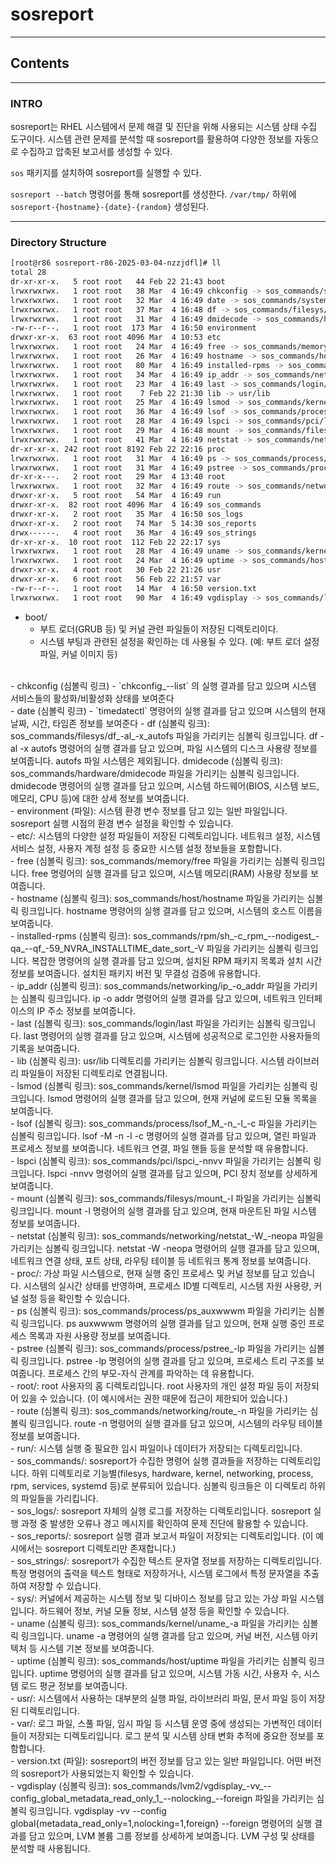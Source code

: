 # sosreport
---

## Contents
---

### INTRO

sosreport는 RHEL 시스템에서 문제 해결 및 진단을 위해 사용되는 시스템 상태 수집 도구이다. 시스템 관련 문제를 분석할 때 sosreport를 활용하여 다양한 정보를 자동으로 수집하고 압축된 보고서를 생성할 수 있다.

`sos` 패키지를 설치하여 sosreport를 실행할 수 있다.

`sosreport --batch`  명령어를 통해 sosreport를 생성한다. `/var/tmp/` 하위에 `sosreport-{hostname}-{date}-{random}` 생성된다.

---

### Directory Structure

```sh
[root@r86 sosreport-r86-2025-03-04-nzzjdfl]# ll
total 28
dr-xr-xr-x.   5 root root   44 Feb 22 21:43 boot
lrwxrwxrwx.   1 root root   38 Mar  4 16:49 chkconfig -> sos_commands/services/chkconfig_--list
lrwxrwxrwx.   1 root root   32 Mar  4 16:49 date -> sos_commands/systemd/timedatectl
lrwxrwxrwx.   1 root root   37 Mar  4 16:48 df -> sos_commands/filesys/df_-al_-x_autofs
lrwxrwxrwx.   1 root root   31 Mar  4 16:49 dmidecode -> sos_commands/hardware/dmidecode
-rw-r--r--.   1 root root  173 Mar  4 16:50 environment
drwxr-xr-x.  63 root root 4096 Mar  4 10:53 etc
lrwxrwxrwx.   1 root root   24 Mar  4 16:49 free -> sos_commands/memory/free
lrwxrwxrwx.   1 root root   26 Mar  4 16:49 hostname -> sos_commands/host/hostname
lrwxrwxrwx.   1 root root   80 Mar  4 16:49 installed-rpms -> sos_commands/rpm/sh_-c_rpm_--nodigest_-qa_--qf_-59_NVRA_INSTALLTIME_date_sort_-V
lrwxrwxrwx.   1 root root   34 Mar  4 16:49 ip_addr -> sos_commands/networking/ip_-o_addr
lrwxrwxrwx.   1 root root   23 Mar  4 16:49 last -> sos_commands/login/last
lrwxrwxrwx.   1 root root    7 Feb 22 21:30 lib -> usr/lib
lrwxrwxrwx.   1 root root   25 Mar  4 16:49 lsmod -> sos_commands/kernel/lsmod
lrwxrwxrwx.   1 root root   36 Mar  4 16:49 lsof -> sos_commands/process/lsof_M_-n_-l_-c
lrwxrwxrwx.   1 root root   28 Mar  4 16:49 lspci -> sos_commands/pci/lspci_-nnvv
lrwxrwxrwx.   1 root root   29 Mar  4 16:48 mount -> sos_commands/filesys/mount_-l
lrwxrwxrwx.   1 root root   41 Mar  4 16:49 netstat -> sos_commands/networking/netstat_-W_-neopa
dr-xr-xr-x. 242 root root 8192 Feb 22 22:16 proc
lrwxrwxrwx.   1 root root   31 Mar  4 16:49 ps -> sos_commands/process/ps_auxwwwm
lrwxrwxrwx.   1 root root   31 Mar  4 16:49 pstree -> sos_commands/process/pstree_-lp
dr-xr-x---.   2 root root   29 Mar  4 13:40 root
lrwxrwxrwx.   1 root root   32 Mar  4 16:49 route -> sos_commands/networking/route_-n
drwxr-xr-x.   5 root root   54 Mar  4 16:49 run
drwxr-xr-x.  82 root root 4096 Mar  4 16:49 sos_commands
drwxr-xr-x.   2 root root   35 Mar  4 16:50 sos_logs
drwxr-xr-x.   2 root root   74 Mar  5 14:30 sos_reports
drwx------.   4 root root   36 Mar  4 16:49 sos_strings
dr-xr-xr-x.  10 root root  112 Feb 22 22:17 sys
lrwxrwxrwx.   1 root root   28 Mar  4 16:49 uname -> sos_commands/kernel/uname_-a
lrwxrwxrwx.   1 root root   24 Mar  4 16:49 uptime -> sos_commands/host/uptime
drwxr-xr-x.   4 root root   30 Feb 22 21:26 usr
drwxr-xr-x.   6 root root   56 Feb 22 21:57 var
-rw-r--r--.   1 root root   14 Mar  4 16:50 version.txt
lrwxrwxrwx.   1 root root   90 Mar  4 16:49 vgdisplay -> sos_commands/lvm2/vgdisplay_-vv_--config_global_metadata_read_only_1_--nolocking_--foreign
```

- boot/
  - 부트 로더(GRUB 등) 및 커널 관련 파일들이 저장된 디렉토리이다. 
  - 시스템 부팅과 관련된 설정을 확인하는 데 사용될 수 있다. (예: 부트 로더 설정 파일, 커널 이미지 등)
</br>
- chkconfig (심볼릭 링크)
  - `chkconfig_--list` 의 실행 결과를 담고 있으며 시스템 서비스들의 활성화/비활성화 상태를 보여준다
</br>
- date (심볼릭 링크)
  - `timedatectl` 명령어의 실행 결과를 담고 있으며 시스템의 현재 날짜, 시간, 타임존 정보를 보여준다
- df (심볼릭 링크): sos_commands/filesys/df_-al_-x_autofs 파일을 가리키는 심볼릭 링크입니다. df -al -x autofs 명령어의 실행 결과를 담고 있으며, 파일 시스템의 디스크 사용량 정보를 보여줍니다. autofs 파일 시스템은 제외됩니다.
dmidecode (심볼릭 링크): sos_commands/hardware/dmidecode 파일을 가리키는 심볼릭 링크입니다. dmidecode 명령어의 실행 결과를 담고 있으며, 시스템 하드웨어(BIOS, 시스템 보드, 메모리, CPU 등)에 대한 상세 정보를 보여줍니다.
</br>
- environment (파일): 시스템 환경 변수 정보를 담고 있는 일반 파일입니다. sosreport 실행 시점의 환경 변수 설정을 확인할 수 있습니다.
</br>
- etc/: 시스템의 다양한 설정 파일들이 저장된 디렉토리입니다. 네트워크 설정, 시스템 서비스 설정, 사용자 계정 설정 등 중요한 시스템 설정 정보들을 포함합니다.
</br>
- free (심볼릭 링크): sos_commands/memory/free 파일을 가리키는 심볼릭 링크입니다. free 명령어의 실행 결과를 담고 있으며, 시스템 메모리(RAM) 사용량 정보를 보여줍니다.
</br>
- hostname (심볼릭 링크): sos_commands/host/hostname 파일을 가리키는 심볼릭 링크입니다. hostname 명령어의 실행 결과를 담고 있으며, 시스템의 호스트 이름을 보여줍니다.
</br>
- installed-rpms (심볼릭 링크): sos_commands/rpm/sh_-c_rpm_--nodigest_-qa_--qf_-59_NVRA_INSTALLTIME_date_sort_-V 파일을 가리키는 심볼릭 링크입니다. 복잡한 명령어의 실행 결과를 담고 있으며, 설치된 RPM 패키지 목록과 설치 시간 정보를 보여줍니다. 설치된 패키지 버전 및 무결성 검증에 유용합니다.
</br>
- ip_addr (심볼릭 링크): sos_commands/networking/ip_-o_addr 파일을 가리키는 심볼릭 링크입니다. ip -o addr 명령어의 실행 결과를 담고 있으며, 네트워크 인터페이스의 IP 주소 정보를 보여줍니다.
</br>
- last (심볼릭 링크): sos_commands/login/last 파일을 가리키는 심볼릭 링크입니다. last 명령어의 실행 결과를 담고 있으며, 시스템에 성공적으로 로그인한 사용자들의 기록을 보여줍니다.
</br>
- lib (심볼릭 링크): usr/lib 디렉토리를 가리키는 심볼릭 링크입니다. 시스템 라이브러리 파일들이 저장된 디렉토리로 연결됩니다.
</br>
- lsmod (심볼릭 링크): sos_commands/kernel/lsmod 파일을 가리키는 심볼릭 링크입니다. lsmod 명령어의 실행 결과를 담고 있으며, 현재 커널에 로드된 모듈 목록을 보여줍니다.
</br>
- lsof (심볼릭 링크): sos_commands/process/lsof_M_-n_-l_-c 파일을 가리키는 심볼릭 링크입니다. lsof -M -n -l -c 명령어의 실행 결과를 담고 있으며, 열린 파일과 프로세스 정보를 보여줍니다. 네트워크 연결, 파일 핸들 등을 분석할 때 유용합니다.
</br>
- lspci (심볼릭 링크): sos_commands/pci/lspci_-nnvv 파일을 가리키는 심볼릭 링크입니다. lspci -nnvv 명령어의 실행 결과를 담고 있으며, PCI 장치 정보를 상세하게 보여줍니다.
</br>
- mount (심볼릭 링크): sos_commands/filesys/mount_-l 파일을 가리키는 심볼릭 링크입니다. mount -l 명령어의 실행 결과를 담고 있으며, 현재 마운트된 파일 시스템 정보를 보여줍니다.
</br>
- netstat (심볼릭 링크): sos_commands/networking/netstat_-W_-neopa 파일을 가리키는 심볼릭 링크입니다. netstat -W -neopa 명령어의 실행 결과를 담고 있으며, 네트워크 연결 상태, 포트 상태, 라우팅 테이블 등 네트워크 통계 정보를 보여줍니다.
</br>
- proc/: 가상 파일 시스템으로, 현재 실행 중인 프로세스 및 커널 정보를 담고 있습니다. 시스템의 실시간 상태를 반영하며, 프로세스 ID별 디렉토리, 시스템 자원 사용량, 커널 설정 등을 확인할 수 있습니다.
</br>
- ps (심볼릭 링크): sos_commands/process/ps_auxwwwm 파일을 가리키는 심볼릭 링크입니다. ps auxwwwm 명령어의 실행 결과를 담고 있으며, 현재 실행 중인 프로세스 목록과 자원 사용량 정보를 보여줍니다.
</br>
- pstree (심볼릭 링크): sos_commands/process/pstree_-lp 파일을 가리키는 심볼릭 링크입니다. pstree -lp 명령어의 실행 결과를 담고 있으며, 프로세스 트리 구조를 보여줍니다. 프로세스 간의 부모-자식 관계를 파악하는 데 유용합니다.
</br>
- root/: root 사용자의 홈 디렉토리입니다. root 사용자의 개인 설정 파일 등이 저장되어 있을 수 있습니다. (이 예시에서는 권한 때문에 접근이 제한되어 있습니다.)
</br>
- route (심볼릭 링크): sos_commands/networking/route_-n 파일을 가리키는 심볼릭 링크입니다. route -n 명령어의 실행 결과를 담고 있으며, 시스템의 라우팅 테이블 정보를 보여줍니다.
</br>
- run/: 시스템 실행 중 필요한 임시 파일이나 데이터가 저장되는 디렉토리입니다.
</br>
- sos_commands/: sosreport가 수집한 명령어 실행 결과들을 저장하는 디렉토리입니다. 하위 디렉토리로 기능별(filesys, hardware, kernel, networking, process, rpm, services, systemd 등)로 분류되어 있습니다. 심볼릭 링크들은 이 디렉토리 하위의 파일들을 가리킵니다.
</br>
- sos_logs/: sosreport 자체의 실행 로그를 저장하는 디렉토리입니다. sosreport 실행 과정 중 발생한 오류나 경고 메시지를 확인하여 문제 진단에 활용할 수 있습니다.
</br>
- sos_reports/: sosreport 실행 결과 보고서 파일이 저장되는 디렉토리입니다. (이 예시에서는 sosreport 디렉토리만 존재합니다.)
</br>
- sos_strings/: sosreport가 수집한 텍스트 문자열 정보를 저장하는 디렉토리입니다. 특정 명령어의 출력을 텍스트 형태로 저장하거나, 시스템 로그에서 특정 문자열을 추출하여 저장할 수 있습니다.
</br>
- sys/: 커널에서 제공하는 시스템 정보 및 디바이스 정보를 담고 있는 가상 파일 시스템입니다. 하드웨어 정보, 커널 모듈 정보, 시스템 설정 등을 확인할 수 있습니다.
</br>
- uname (심볼릭 링크): sos_commands/kernel/uname_-a 파일을 가리키는 심볼릭 링크입니다. uname -a 명령어의 실행 결과를 담고 있으며, 커널 버전, 시스템 아키텍처 등 시스템 기본 정보를 보여줍니다.
</br>
- uptime (심볼릭 링크): sos_commands/host/uptime 파일을 가리키는 심볼릭 링크입니다. uptime 명령어의 실행 결과를 담고 있으며, 시스템 가동 시간, 사용자 수, 시스템 로드 평균 정보를 보여줍니다.
</br>
- usr/: 시스템에서 사용하는 대부분의 실행 파일, 라이브러리 파일, 문서 파일 등이 저장된 디렉토리입니다.
</br>
- var/: 로그 파일, 스풀 파일, 임시 파일 등 시스템 운영 중에 생성되는 가변적인 데이터들이 저장되는 디렉토리입니다. 로그 분석 및 시스템 상태 변화 추적에 중요한 정보를 포함합니다.
</br>
- version.txt (파일): sosreport의 버전 정보를 담고 있는 일반 파일입니다. 어떤 버전의 sosreport가 사용되었는지 확인할 수 있습니다.
</br>
- vgdisplay (심볼릭 링크): sos_commands/lvm2/vgdisplay_-vv_--config_global_metadata_read_only_1_--nolocking_--foreign 파일을 가리키는 심볼릭 링크입니다. vgdisplay -vv --config global{metadata_read_only=1,nolocking=1,foreign} --foreign 명령어의 실행 결과를 담고 있으며, LVM 볼륨 그룹 정보를 상세하게 보여줍니다. LVM 구성 및 상태를 분석할 때 사용됩니다.



